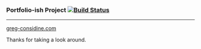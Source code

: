 ### Portfolio-ish Project [![Build Status](https://travis-ci.org/gconsidine/greg-considine.com.svg)](https://travis-ci.org/gconsidine/greg-considine.com)

- - -

[greg-considine.com](http://greg-considine.com)

Thanks for taking a look around.
